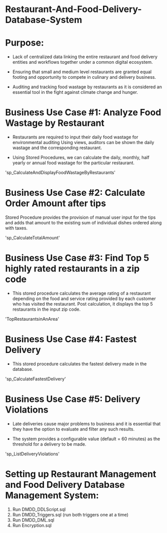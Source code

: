 # Restaurant-And-Food-Delivery-Database-System

# Purpose:
- Lack of centralized data linking the entire restaurant and food delivery entities and workflows together under a common digital ecosystem. 

- Ensuring that small and medium level restaurants are granted equal footing and opportunity to compete in culinary and delivery business.

- Auditing and tracking food wastage by restaurants as it is considered an essential tool in the fight against climate change and hunger.


# Business Use Case #1: Analyze Food Wastage by Restaurant

- Restaurants are required to input their daily food wastage for environmental auditing Using views, auditors can be shown the daily wastage and the corresponding restaurant.

- Using Stored Procedures, we can calculate the daily, monthly, half yearly or annual food wastage for the particular restaurant. 

'sp_CalculateAndDisplayFoodWastageByRestaurants'

# Business Use Case #2:  Calculate Order Amount after tips

Stored Procedure provides the provision of manual user input for the tips and adds that amount to the existing sum of individual dishes ordered along with taxes.

'sp_CalculateTotalAmount'

# Business Use Case #3:  Find Top 5 highly rated restaurants in a zip code

- This stored procedure calculates the average rating of a restaurant depending on the food and service rating provided by each customer who has visited the restaurant. Post calculation, it displays the top 5 restaurants in the input zip code.

'TopRestaurantsinAnArea'

# Business Use Case #4:  Fastest Delivery

 - This stored procedure calculates the fastest delivery made in the database.

'sp_CalculateFastestDelivery'

# Business Use Case #5:  Delivery Violations

- Late deliveries cause major problems to business and it is essential that they have the option to evaluate and filter any such results.

- The system provides a configurable value (default = 60 minutes) as the threshold for a delivery to be made.

'sp_ListDeliveryViolations'

# Setting up Restaurant Management and Food Delivery Database Management System:

1. Run  DMDD_DDLScript.sql
2. Run DMDD_Triggers.sql (run both triggers one at a time)
3. Run DMDD_DML.sql
4. Run Encryption.sql
